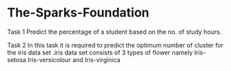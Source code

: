 # The-Sparks-Foundation

Task 1
Predict the percentage of a student based on the no. of study hours. 

Task 2
In this task it is required to predict the optimum number of cluster for the iris data set .iris data set consists of 3 types of flower namely Iris-setosa Iris-versicolour and Iris-virginica
